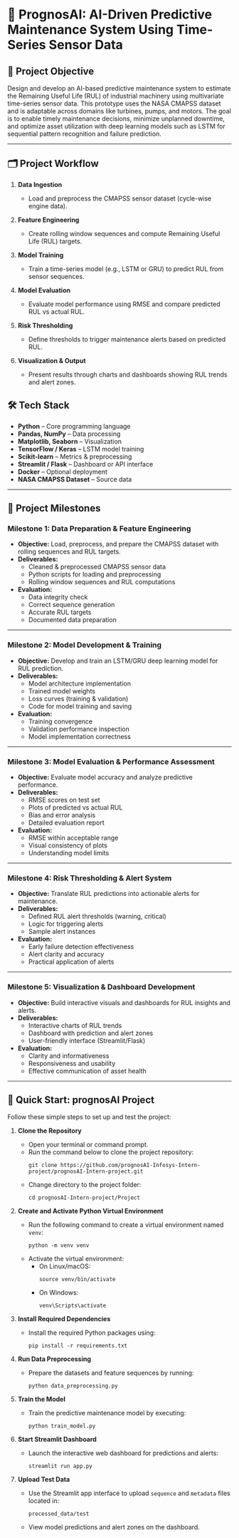 # 🔧 PrognosAI: AI-Driven Predictive Maintenance System Using Time-Series Sensor Data

## 🎯 Project Objective

Design and develop an AI-based predictive maintenance system to estimate the Remaining Useful Life (RUL) of industrial machinery using multivariate time-series sensor data. This prototype uses the NASA CMAPSS dataset and is adaptable across domains like turbines, pumps, and motors. The goal is to enable timely maintenance decisions, minimize unplanned downtime, and optimize asset utilization with deep learning models such as LSTM for sequential pattern recognition and failure prediction.

---

## 🗂️ Project Workflow

1. **Data Ingestion**  
   - Load and preprocess the CMAPSS sensor dataset (cycle-wise engine data).

2. **Feature Engineering**  
   - Create rolling window sequences and compute Remaining Useful Life (RUL) targets.

3. **Model Training**  
   - Train a time-series model (e.g., LSTM or GRU) to predict RUL from sensor sequences.

4. **Model Evaluation**  
   - Evaluate model performance using RMSE and compare predicted RUL vs actual RUL.

5. **Risk Thresholding**  
   - Define thresholds to trigger maintenance alerts based on predicted RUL.

6. **Visualization & Output**  
   - Present results through charts and dashboards showing RUL trends and alert zones.

## 🛠️ Tech Stack

- **Python** – Core programming language  
- **Pandas, NumPy** – Data processing  
- **Matplotlib, Seaborn** – Visualization  
- **TensorFlow / Keras** – LSTM model training  
- **Scikit-learn** – Metrics & preprocessing  
- **Streamlit / Flask** – Dashboard or API interface  
- **Docker** – Optional deployment  
- **NASA CMAPSS Dataset** – Source data  

---

## 📅 Project Milestones

### Milestone 1: Data Preparation & Feature Engineering  
- **Objective:** Load, preprocess, and prepare the CMAPSS dataset with rolling sequences and RUL targets.  
- **Deliverables:**  
  - Cleaned & preprocessed CMAPSS sensor data  
  - Python scripts for loading and preprocessing  
  - Rolling window sequences and RUL computations  
- **Evaluation:**  
  - Data integrity check  
  - Correct sequence generation  
  - Accurate RUL targets  
  - Documented data preparation  

---

### Milestone 2: Model Development & Training  
- **Objective:** Develop and train an LSTM/GRU deep learning model for RUL prediction.  
- **Deliverables:**  
  - Model architecture implementation  
  - Trained model weights  
  - Loss curves (training & validation)  
  - Code for model training and saving  
- **Evaluation:**  
  - Training convergence  
  - Validation performance inspection  
  - Model implementation correctness  

---

### Milestone 3: Model Evaluation & Performance Assessment  
- **Objective:** Evaluate model accuracy and analyze predictive performance.  
- **Deliverables:**  
  - RMSE scores on test set  
  - Plots of predicted vs actual RUL  
  - Bias and error analysis  
  - Detailed evaluation report  
- **Evaluation:**  
  - RMSE within acceptable range  
  - Visual consistency of plots  
  - Understanding model limits  

---

### Milestone 4: Risk Thresholding & Alert System  
- **Objective:** Translate RUL predictions into actionable alerts for maintenance.  
- **Deliverables:**  
  - Defined RUL alert thresholds (warning, critical)  
  - Logic for triggering alerts  
  - Sample alert instances  
- **Evaluation:**  
  - Early failure detection effectiveness  
  - Alert clarity and accuracy  
  - Practical application of alerts  

---

### Milestone 5: Visualization & Dashboard Development  
- **Objective:** Build interactive visuals and dashboards for RUL insights and alerts.  
- **Deliverables:**  
  - Interactive charts of RUL trends  
  - Dashboard with prediction and alert zones  
  - User-friendly interface (Streamlit/Flask)  
- **Evaluation:**  
  - Clarity and informativeness  
  - Responsiveness and usability  
  - Effective communication of asset health  

---

## 🚀 Quick Start: prognosAI Project

Follow these simple steps to set up and test the project:

1. **Clone the Repository**
   - Open your terminal or command prompt.
   - Run the command below to clone the project repository:
     ```
     git clone https://github.com/prognosAI-Infosys-Intern-project/prognosAI-Intern-project.git
     ```
   - Change directory to the project folder:
     ```
     cd prognosAI-Intern-project/Project
     ```

2. **Create and Activate Python Virtual Environment**
   - Run the following command to create a virtual environment named `venv`:
     ```
     python -m venv venv
     ```
   - Activate the virtual environment:
     - On Linux/macOS:
       ```
       source venv/bin/activate
       ```
     - On Windows:
       ```
       venv\Scripts\activate
       ```

3. **Install Required Dependencies**
   - Install the required Python packages using:
     ```
     pip install -r requirements.txt
     ```

4. **Run Data Preprocessing**
   - Prepare the datasets and feature sequences by running:
     ```
     python data_preprocessing.py
     ```

5. **Train the Model**
   - Train the predictive maintenance model by executing:
     ```
     python train_model.py
     ```

6. **Start Streamlit Dashboard**
   - Launch the interactive web dashboard for predictions and alerts:
     ```
     streamlit run app.py
     ```

7. **Upload Test Data**
   - Use the Streamlit app interface to upload `sequence` and `metadata` files located in:
     ```
     processed_data/test
     ```
   - View model predictions and alert zones on the dashboard.
